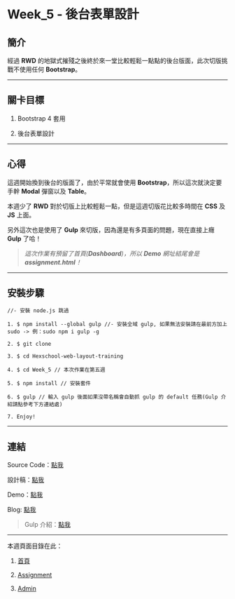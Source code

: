 # Week_5 - 後台表單設計

## 簡介

經過 **RWD** 的地獄式摧殘之後終於來一堂比較輕鬆一點點的後台版面，此次切版挑戰不使用任何 **Bootstrap**。

---

## 關卡目標

1. Bootstrap 4 套用

2. 後台表單設計

---

## 心得

這週開始換到後台的版面了，由於平常就會使用 **Bootstrap**，所以這次就決定要手幹 **Modal** 彈窗以及 **Table**。

本週少了 **RWD** 對於切版上比較輕鬆一點，但是這週切版花比較多時間在 **CSS** 及 **JS** 上面。

另外這次也是使用了 **Gulp** 來切版，因為還是有多頁面的問題，現在直接上癮 **Gulp** 了哈！

> *這次作業有預留了首頁(**Dashboard**)，所以 **Demo** 網址結尾會是 **assignment.html**！*

---

## 安裝步驟

```
//- 安裝 node.js 跳過

1. $ npm install --global gulp //- 安裝全域 gulp, 如果無法安裝請在最前方加上 sudo -> 例：sudo npm i gulp -g

2. $ git clone 

3. $ cd Hexschool-web-layout-training 

4. $ cd Week_5 // 本次作業在第五週

5. $ npm install // 安裝套件

6. $ gulp // 輸入 gulp 後面如果沒帶名稱會自動抓 gulp 的 default 任務(Gulp 介紹請點參考下方連結處)

7. Enjoy!

```

---

## 連結

Source Code：[點我](https://github.com/RexHung0302/Hexschool-web-layout-training/tree/master/Week_5)

設計稿：[點我](https://xd.adobe.com/view/bd869667-ead5-4620-4329-ee0709cfef9e-cbb7/)

Demo：[點我](https://rexhung0302.github.io/Hexschool-web-layout-training/Week_5/dist/assignment.html)

Blog: [點我](#)

> Gulp 介紹：[點我](https://rexhung0302.github.io/2020/05/06/20200506/#more)

---

本週頁面目錄在此：

1. [首頁](https://rexhung0302.github.io/Hexschool-web-layout-training/Week_5/dist/index.html)

2. [Assignment](https://rexhung0302.github.io/Hexschool-web-layout-training/Week_5/dist/assignment.html)

3. [Admin](https://rexhung0302.github.io/Hexschool-web-layout-training/Week_5/dist/admin.html)